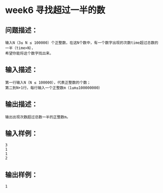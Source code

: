 # week6 寻找超过一半的数

## 问题描述：
	输入N（3≤ N ≤ 100000）个正整数，在这N个数中，有一个数字出现的次数time超过总数的一半（time>N），
	希望你能将这个数字找出来。
## 输入描述：
	第一行输入N（N ≤ 100000），代表正整数的个数；
	第二到N+1行，每行输入一个正整数m（1≤m≤100000000）
## 输出描述：
	输出出现次数超过总数一半的正整数m。
## 输入样例：
	3
	1
	1
	2
## 输出样例：
	1